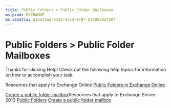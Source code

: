 ```yaml
---
title: Public Folders > Public Folder Mailboxes
ms.prod: EXCHANGE
ms.assetid: a1aafaaa-9432-43c4-9c07-b76053daf20f
---
```



# Public Folders > Public Folder Mailboxes

Thanks for clicking Help! Check out the following help topics for information on how to accomplish your task.
  
    
    

Resources that apply to Exchange Online
 [Public Folders in Exchange Online](http://technet.microsoft.com/library/bf65842b-a4db-49a8-bb3a-d0bafb7d3e45.aspx)
  
    
    

 [Create a public folder mailbox](create-a-public-folder-mailbox.md)Resources that apply to Exchange Server 2013 [Public Folders](http://technet.microsoft.com/library/94c4fb69-9234-4b34-8c1c-da2a0a11da65.aspx) [Create a public folder mailbox](create-a-public-folder-mailbox.md)
